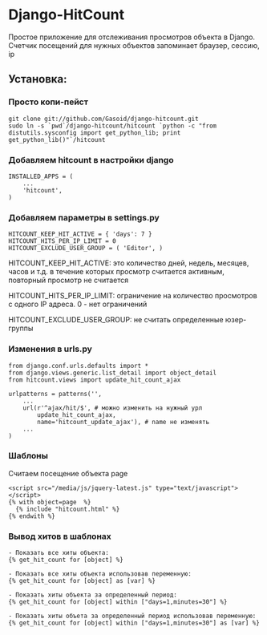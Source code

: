 Django-HitCount
===============

Простое приложение для отслеживания просмотров объекта в Django.
Счетчик посещений для нужных объектов запоминает браузер, сессию, ip

Установка:
-------------
### Просто копи-пейст
    git clone git://github.com/Gasoid/django-hitcount.git
    sudo ln -s `pwd`/django-hitcount/hitcount `python -c "from distutils.sysconfig import get_python_lib; print get_python_lib()"`/hitcount

### Добавляем hitcount в настройки django
    INSTALLED_APPS = (
        ...
        'hitcount',
    )

### Добавляем параметры в settings.py
    HITCOUNT_KEEP_HIT_ACTIVE = { 'days': 7 }
    HITCOUNT_HITS_PER_IP_LIMIT = 0
    HITCOUNT_EXCLUDE_USER_GROUP = ( 'Editor', )

HITCOUNT_KEEP_HIT_ACTIVE: это количество дней, недель, месяцев, часов и т.д. в течение которых просмотр считается активным, повторный просмотр не считается

HITCOUNT_HITS_PER_IP_LIMIT: ограничение на количество просмотров с одного IP адреса. 0 - нет ограничений

HITCOUNT_EXCLUDE_USER_GROUP: не считать определенные юзер-группы

### Изменения в urls.py
    from django.conf.urls.defaults import *
    from django.views.generic.list_detail import object_detail
    from hitcount.views import update_hit_count_ajax
    
    urlpatterns = patterns('',
        ...
        url(r'^ajax/hit/$', # можно изменить на нужный урл
            update_hit_count_ajax,
            name='hitcount_update_ajax'), # name не изменять
        ... 
    )

### Шаблоны
Считаем посещение объекта page

    <script src="/media/js/jquery-latest.js" type="text/javascript"></script>
    {% with object=page  %}
      {% include "hitcount.html" %}
    {% endwith %}


### Вывод хитов в шаблонах
    - Показать все хиты объекта:
    {% get_hit_count for [object] %}
    
    - Показать все хиты объекта использовав переменную:
    {% get_hit_count for [object] as [var] %}
    
    - Показать хиты объекта за определенный период:
    {% get_hit_count for [object] within ["days=1,minutes=30"] %}
    
    - Показать хиты объета за определенный период использовав переменную:
    {% get_hit_count for [object] within ["days=1,minutes=30"] as [var] %}
